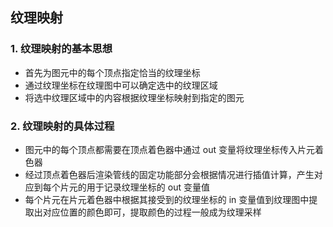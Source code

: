 ## 纹理映射 ##
### 1. 纹理映射的基本思想 ###
- 首先为图元中的每个顶点指定恰当的纹理坐标
- 通过纹理坐标在纹理图中可以确定选中的纹理区域
- 将选中纹理区域中的内容根据纹理坐标映射到指定的图元

### 2. 纹理映射的具体过程 ###
- 图元中的每个顶点都需要在顶点着色器中通过 out 变量将纹理坐标传入片元着色器
- 经过顶点着色器后渲染管线的固定功能部分会根据情况进行插值计算，产生对应到每个片元的用于记录纹理坐标的 out 变量值
- 每个片元在片元着色器中根据其接受到的纹理坐标的 in 变量值到纹理图中提取出对应位置的颜色即可，提取颜色的过程一般成为纹理采样